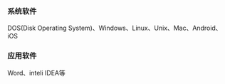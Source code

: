 ### 系统软件

DOS(Disk Operating System)、Windows、Linux、Unix、Mac、Android、iOS

### 应用软件

Word、inteli IDEA等

